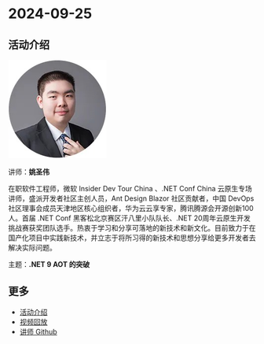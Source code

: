 # 2024-09-25

## 活动介绍

![yaoshengwei](../../images/speakers/yaoshengwei.jpg)

讲师：**姚圣伟**

在职软件工程师，微软 Insider Dev Tour China 、.NET Conf China 云原生专场讲师，盛派开发者社区主创人员，Ant Design Blazor 社区贡献者，中国 DevOps 社区理事会成员天津地区核心组织者，华为云云享专家，腾讯腾源会开源创新100人。首届 .NET Conf 黑客松北京赛区汗八里小队队长、.NET 20周年云原生开发挑战赛获奖团队选手。热衷于学习和分享可落地的新技术和新文化。目前致力于在国产化项目中实践新技术，并立志于将所习得的新技术和思想分享给更多开发者去解决实际问题。

主题：**.NET 9 AOT 的突破**

## 更多

- [活动介绍](https://mp.weixin.qq.com/s?__biz=MzA3NTU4NjY3Mw==&mid=2247498501&idx=2&sn=60ec2939addbabe560038d76eac427f7&chksm=9edf9a27324a70c50cc7dc984c687cfa992ebc663aad7875ccc8df983ccd3ad1d95b5657ccfd&scene=126&sessionid=1730733550#rd)
- [视频回放](https://www.bilibili.com/video/BV1QExNexEX6/)
- [讲师 Github](https://github.com/JaneConan)
